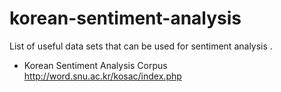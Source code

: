 # korean-sentiment-analysis
List of useful data sets that can be used for sentiment analysis . 

- Korean Sentiment Analysis Corpus  
http://word.snu.ac.kr/kosac/index.php
